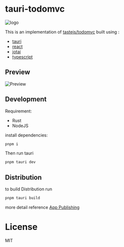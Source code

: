 # tauri-todomvc

![logo](https://user-images.githubusercontent.com/29378026/166204892-f9eaa461-bcb3-463d-b343-d2f09e91a8f3.png)

This is an implementation of [tastejs/todomvc](https://github.com/tastejs/todomvc) built using :

- [tauri](https://tauri.studio/)
- [react](https://reactjs.org/)
- [jotai](https://github.com/pmndrs/jotai)
- [typescript](https://www.typescriptlang.org/)

## Preview

![Preview](https://user-images.githubusercontent.com/29378026/166206701-29d07147-e457-4648-a4ac-ba1ff5a08aeb.png)

## Development

Requirement:

- Rust
- NodeJS

install dependencies:

```sh
pnpm i
```

Then run tauri

```sh
pnpm tauri dev
```

## Distribution

to build Distribution run 

```sh
pnpm tauri build
```

more detail reference [App Publishing](https://tauri.studio/docs/distribution/publishing)


# License

MIT